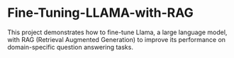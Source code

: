 # Fine-Tuning-LLAMA-with-RAG
This project demonstrates how to fine-tune Llama, a large language model, with RAG (Retrieval Augmented Generation) to improve its performance on domain-specific question answering tasks.
